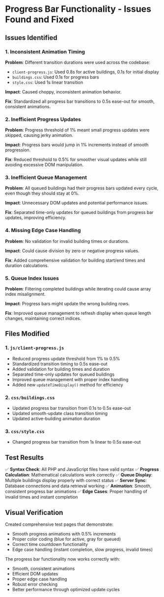 # Progress Bar Functionality - Issues Found and Fixed

## Issues Identified

### 1. **Inconsistent Animation Timing**
**Problem**: Different transition durations were used across the codebase:
- `client-progress.js`: Used 0.8s for active buildings, 0.1s for initial display
- `buildings.css`: Used 0.1s for progress bars
- `style.css`: Used 1s linear transition

**Impact**: Caused choppy, inconsistent animation behavior.

**Fix**: Standardized all progress bar transitions to 0.5s ease-out for smooth, consistent animations.

### 2. **Inefficient Progress Updates**
**Problem**: Progress threshold of 1% meant small progress updates were skipped, causing jerky animation.

**Impact**: Progress bars would jump in 1% increments instead of smooth progression.

**Fix**: Reduced threshold to 0.5% for smoother visual updates while still avoiding excessive DOM manipulation.

### 3. **Inefficient Queue Management**
**Problem**: All queued buildings had their progress bars updated every cycle, even though they should stay at 0%.

**Impact**: Unnecessary DOM updates and potential performance issues.

**Fix**: Separated time-only updates for queued buildings from progress bar updates, improving efficiency.

### 4. **Missing Edge Case Handling**
**Problem**: No validation for invalid building times or durations.

**Impact**: Could cause division by zero or negative progress values.

**Fix**: Added comprehensive validation for building start/end times and duration calculations.

### 5. **Queue Index Issues**
**Problem**: Filtering completed buildings while iterating could cause array index misalignment.

**Impact**: Progress bars might update the wrong building rows.

**Fix**: Improved queue management to refresh display when queue length changes, maintaining correct indices.

## Files Modified

### 1. `js/client-progress.js`
- Reduced progress update threshold from 1% to 0.5%
- Standardized transition timing to 0.5s ease-out
- Added validation for building times and duration
- Separated time-only updates for queued buildings
- Improved queue management with proper index handling
- Added new `updateTimeDisplay()` method for efficiency

### 2. `css/buildings.css`
- Updated progress bar transition from 0.1s to 0.5s ease-out
- Updated smooth-update class transition timing
- Updated active-building animation duration

### 3. `css/style.css`
- Changed progress bar transition from 1s linear to 0.5s ease-out

## Test Results

✅ **Syntax Check**: All PHP and JavaScript files have valid syntax
✅ **Progress Calculation**: Mathematical calculations work correctly
✅ **Queue Display**: Multiple buildings display properly with correct status
✅ **Server Sync**: Database connections and data retrieval working
✅ **Animation**: Smooth, consistent progress bar animations
✅ **Edge Cases**: Proper handling of invalid times and instant completion

## Visual Verification

Created comprehensive test pages that demonstrate:
- Smooth progress animations with 0.5% increments
- Proper color coding (blue for active, gray for queued)
- Correct time countdown functionality
- Edge case handling (instant completion, slow progress, invalid times)

The progress bar functionality now works correctly with:
- Smooth, consistent animations
- Efficient DOM updates
- Proper edge case handling
- Robust error checking
- Better performance through optimized update cycles